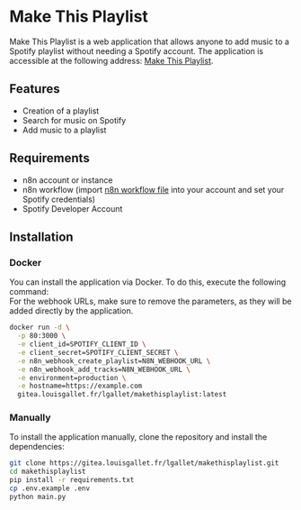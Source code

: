 # Make This Playlist

Make This Playlist is a web application that allows anyone to add music to a Spotify playlist without needing a Spotify account. The application is accessible at the following address: [Make This Playlist](https://makethisplaylist.louisgallet.fr).

## Features
- Creation of a playlist
- Search for music on Spotify
- Add music to a playlist

## Requirements
- n8n account or instance
- n8n workflow (import [n8n workflow file](https://gitea.louisgallet.fr/lgallet/makethisplaylist/src/branch/main/n8n_workflow.json) into your account and set your Spotify credentials)
- Spotify Developer Account

## Installation

### Docker
You can install the application via Docker. To do this, execute the following command:  
For the webhook URLs, make sure to remove the parameters, as they will be added directly by the application.
```bash
docker run -d \
  -p 80:3000 \
  -e client_id=SPOTIFY_CLIENT_ID \
  -e client_secret=SPOTIFY_CLIENT_SECRET \
  -e n8n_webhook_create_playlist=N8N_WEBHOOK_URL \
  -e n8n_webhook_add_tracks=N8N_WEBHOOK_URL \
  -e environment=production \
  -e hostname=https://example.com
  gitea.louisgallet.fr/lgallet/makethisplaylist:latest
```

### Manually
To install the application manually, clone the repository and install the dependencies:
```bash
git clone https://gitea.louisgallet.fr/lgallet/makethisplaylist.git
cd makethisplaylist
pip install -r requirements.txt
cp .env.example .env
python main.py
```